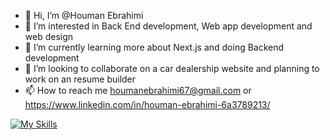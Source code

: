 - 👋 Hi, I’m @Houman Ebrahimi
- 👀 I’m interested in Back End development, Web app development and web design 
- 🌱 I’m currently learning more about Next.js and doing Backend development 
- 💞️ I’m looking to collaborate on a car dealership website and planning to work on an resume builder
- 📫 How to reach me houmanebrahimi67@gmail.com or https://www.linkedin.com/in/houman-ebrahimi-6a3789213/


[![My Skills](https://skillicons.dev/icons?i=js,html,css,wasm)](https://skillicons.dev)
<!---
HoumanEbrahimi/HoumanEbrahimi is a ✨ special ✨ repository because its `README.md` (this file) appears on your GitHub profile.
You can click the Preview link to take a look at your changes.
--->
